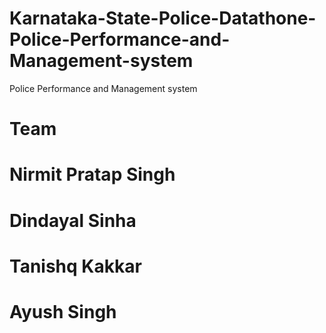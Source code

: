 # Karnataka-State-Police-Datathone-Police-Performance-and-Management-system
Police Performance and Management system 
# Team
<h1>Nirmit Pratap Singh</h1>
<h1>Dindayal Sinha</h1>
<h1>Tanishq Kakkar</h1>
<h1>Ayush Singh</h1>
